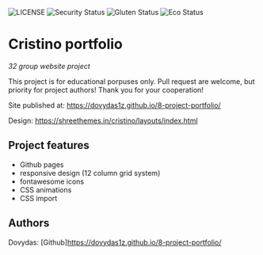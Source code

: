 ![LICENSE](https://img.shields.io/badge/license-MIT-blue.svg?style=flat-square)
![Security Status](https://img.shields.io/security-headers?label=Security&url=https%3A%2F%2Fgithub.com&style=flat-square)
![Gluten Status](https://img.shields.io/badge/Gluten-Free-green.svg)
![Eco Status](https://img.shields.io/badge/ECO-Friendly-green.svg)

# Cristino portfolio

_32 group website project_

This project is for educational porpuses only. Pull request are welcome, but priority for project authors! Thank you for your cooperation!

Site published at: https://dovydas1z.github.io/8-project-portfolio/

Design: https://shreethemes.in/cristino/layouts/index.html

## Project features

- Github pages
- responsive design (12 column grid system)
- fontawesome icons
- CSS animations
- CSS import

## Authors

Dovydas: [Github]https://dovydas1z.github.io/8-project-portfolio/
